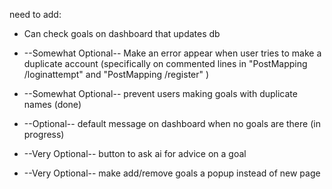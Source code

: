 need to add:

- Can check goals on dashboard that updates db

- --Somewhat Optional-- Make an error appear when user tries to make a duplicate account (specifically on commented lines in "PostMapping /loginattempt" and "PostMapping /register" )
- --Somewhat Optional-- prevent users making goals with duplicate names (done) 

- --Optional-- default message on dashboard when no goals are there (in progress) 
- --Very Optional-- button to ask ai for advice on a goal
- --Very Optional-- make add/remove goals a popup instead of new page
